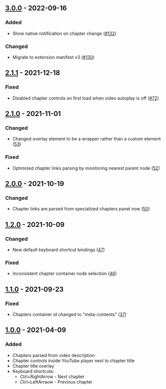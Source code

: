 ## [3.0.0] - 2022-09-16
### Added
- Show native notification on chapter change ([#132])
### Changed
- Migrate to extension manifest v3 ([#130])

## [2.1.1] - 2021-12-18
### Fixed
- Disabled chapter controls on first load when video autoplay is off ([#72])

## [2.1.0] - 2021-11-01
### Changed
- Changed overlay element to be a wrapper rather than a custom element ([53])
### Fixed
- Optimized chapter links parsing by monitoring nearest parent node ([52])

## [2.0.0] - 2021-10-19
### Changed
- Chapter links are parsed from specialized chapters panel now ([50])

## [1.2.0] - 2021-10-09
### Changed
- New default keyboard shortcut bindings ([47])
### Fixed
- Inconsistent chapter container node selection ([46])

## [1.1.0] - 2021-09-23
### Fixed
- Chapters container id changed to "meta-contents" ([37])

## [1.0.0] - 2021-04-09
### Added
- Chapters parsed from video description
- Chapter controls inside YouTube player next to chapter title
- Chapter title overlay
- Keyboard shortcuts:
    - Ctrl+RightArrow - Next chapter
    - Ctrl+LeftArraow - Previous chapter

[1.0.0]: https://github.com/aalexeenco/YouTubeChapters/releases/tag/v1.0.0
[1.1.0]: https://github.com/aalexeenco/YouTubeChapters/releases/tag/v1.1.0
[1.2.0]: https://github.com/aalexeenco/YouTubeChapters/releases/tag/v1.2.0
[2.0.0]: https://github.com/aalexeenco/YouTubeChapters/releases/tag/v2.0.0
[2.1.0]: https://github.com/aalexeenco/YouTubeChapters/releases/tag/v2.1.0
[2.1.1]: https://github.com/aalexeenco/YouTubeChapters/releases/tag/v2.1.1
[3.0.0]: https://github.com/aalexeenco/YouTubeChapters/releases/tag/v3.0.0

[37]: https://github.com/aalexeenco/YouTubeChapters/pull/37
[46]: https://github.com/aalexeenco/YouTubeChapters/pull/46
[47]: https://github.com/aalexeenco/YouTubeChapters/issues/47
[50]: https://github.com/aalexeenco/YouTubeChapters/pull/50
[52]: https://github.com/aalexeenco/YouTubeChapters/issues/52
[53]: https://github.com/aalexeenco/YouTubeChapters/issues/53
[#72]: https://github.com/aalexeenco/YouTubeChapters/issues/72
[#130]: https://github.com/aalexeenco/YouTubeChapters/issues/130
[#132]: https://github.com/aalexeenco/YouTubeChapters/issues/132
